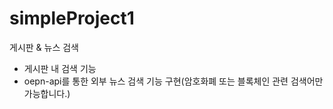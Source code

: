 # simpleProject1
게시판 &amp; 뉴스  검색

* 게시판 내 검색 기능
* oepn-api를 통한 외부 뉴스 검색 기능 구현(암호화폐 또는 블록체인 관련 검색어만 가능합니다.)

